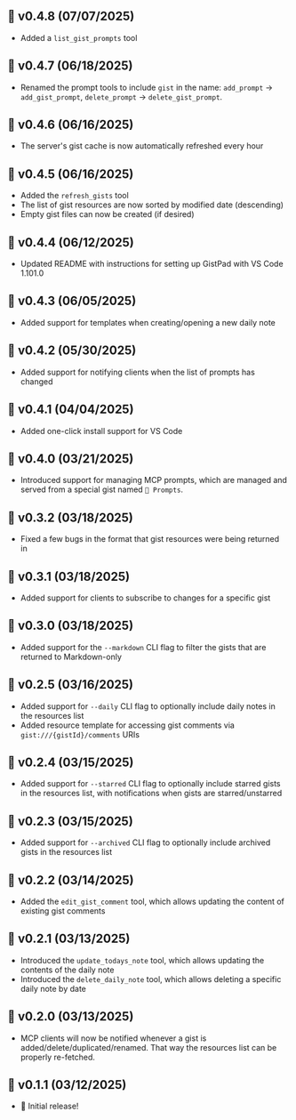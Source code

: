 ## 📆 v0.4.8 (07/07/2025)

- Added a `list_gist_prompts` tool

## 📆 v0.4.7 (06/18/2025)

- Renamed the prompt tools to include `gist` in the name: `add_prompt` -> `add_gist_prompt`, `delete_prompt` -> `delete_gist_prompt`.

## 📆 v0.4.6 (06/16/2025)

- The server's gist cache is now automatically refreshed every hour

## 📆 v0.4.5 (06/16/2025)

- Added the `refresh_gists` tool
- The list of gist resources are now sorted by modified date (descending)
- Empty gist files can now be created (if desired)

## 📆 v0.4.4 (06/12/2025)

- Updated README with instructions for setting up GistPad with VS Code 1.101.0

## 📆 v0.4.3 (06/05/2025)

- Added support for templates when creating/opening a new daily note

## 📆 v0.4.2 (05/30/2025)

- Added support for notifying clients when the list of prompts has changed

## 📆 v0.4.1 (04/04/2025)

- Added one-click install support for VS Code

## 📆 v0.4.0 (03/21/2025)

- Introduced support for managing MCP prompts, which are managed and served from a special gist named `💬 Prompts`.

## 📆 v0.3.2 (03/18/2025)

- Fixed a few bugs in the format that gist resources were being returned in

## 📆 v0.3.1 (03/18/2025)

- Added support for clients to subscribe to changes for a specific gist

## 📆 v0.3.0 (03/18/2025)

- Added support for the `--markdown` CLI flag to filter the gists that are returned to Markdown-only

## 📆 v0.2.5 (03/16/2025)

- Added support for `--daily` CLI flag to optionally include daily notes in the resources list
- Added resource template for accessing gist comments via `gist:///{gistId}/comments` URIs

## 📆 v0.2.4 (03/15/2025)

- Added support for `--starred` CLI flag to optionally include starred gists in the resources list, with notifications when gists are starred/unstarred

## 📆 v0.2.3 (03/15/2025)

- Added support for `--archived` CLI flag to optionally include archived gists in the resources list

## 📆 v0.2.2 (03/14/2025)

- Added the `edit_gist_comment` tool, which allows updating the content of existing gist comments

## 📆 v0.2.1 (03/13/2025)

- Introduced the `update_todays_note` tool, which allows updating the contents of the daily note
- Introduced the `delete_daily_note` tool, which allows deleting a specific daily note by date

## 📆 v0.2.0 (03/13/2025)

- MCP clients will now be notified whenever a gist is added/delete/duplicated/renamed. That way the resources list can be properly re-fetched.

## 📆 v0.1.1 (03/12/2025)

- 🚀 Initial release!
